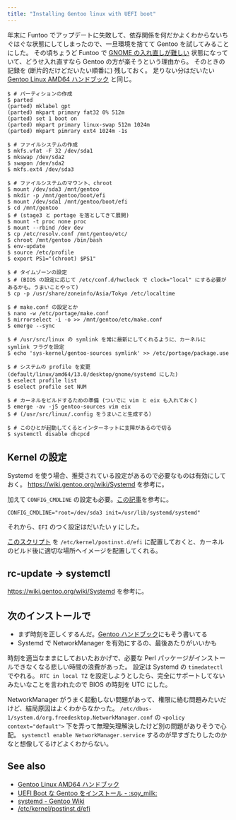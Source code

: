 ```yaml
---
title: "Installing Gentoo linux with UEFI boot"
---
```


年末に Funtoo でアップデートに失敗して、依存関係を何だかよくわからないちぐはぐな状態にしてしまったので、一旦環境を捨てて Gentoo を試してみることにした。
その頃ちょうど Funtoo で <a href="http://bugs.funtoo.org/browse/FL-948" target="_blank">GNOME の入れ直しが難しい</a> 状態になっていて、どうせ入れ直すなら Gentoo の方が楽そうという理由から。
そのときの記録を (断片的だけどだいたい順番に) 残しておく。
足りない分はだいたい <a href="http://www.gentoo.org/doc/ja/handbook/handbook-amd64.xml?full=1" target="_blank">Gentoo Linux AMD64 ハンドブック</a> と同じ。

```
$ # パーティションの作成
$ parted
(parted) mklabel gpt
(parted) mkpart primary fat32 0% 512m
(parted) set 1 boot on
(parted) mkpart primary linux-swap 512m 1024m
(parted) mkpart pimrary ext4 1024m -1s

$ # ファイルシステムの作成
$ mkfs.vfat -F 32 /dev/sda1
$ mkswap /dev/sda2
$ swapon /dev/sda2
$ mkfs.ext4 /dev/sda3

$ # ファイルシステムのマウント、chroot
$ mount /dev/sda3 /mnt/gentoo
$ mkdir -p /mnt/gentoo/boot/efi
$ mount /dev/sda1 /mnt/gentoo/boot/efi
$ cd /mnt/gentoo
$ # (stage3 と portage を落としてきて展開)
$ mount -t proc none proc
$ mount --rbind /dev dev
$ cp /etc/resolv.conf /mnt/gentoo/etc/
$ chroot /mnt/gentoo /bin/bash
$ env-update
$ source /etc/profile
$ export PS1="(chroot) $PS1"

$ # タイムゾーンの設定
$ # (BIOS の設定に応じて /etc/conf.d/hwclock で clock="local" にする必要があるかも。うまいことやって)
$ cp -p /usr/share/zoneinfo/Asia/Tokyo /etc/localtime

$ # make.conf の設定とか
$ nano -w /etc/portage/make.conf
$ mirrorselect -i -o >> /mnt/gentoo/etc/make.conf
$ emerge --sync

$ # /usr/src/linux の symlink を常に最新にしてくれるように、カーネルに symlink フラグを設定
$ echo 'sys-kernel/gentoo-sources symlink' >> /etc/portage/package.use

$ # システムの profile を変更 (default/linux/amd64/13.0/desktop/gnome/systemd にした)
$ eselect profile list
$ eselect profile set NUM

$ # カーネルをビルドするための準備 (ついでに vim と eix も入れておく)
$ emerge -av -j5 gentoo-sources vim eix
$ # (/usr/src/linux/.config をうまいこと生成する)

$ # このひとが起動してくるとインターネットに支障があるので切る
$ systemctl disable dhcpcd
```

## Kernel の設定

Systemd を使う場合、推奨されている設定があるので必要なものは有効にしておく。
<a href="https://wiki.gentoo.org/wiki/Systemd" target="_blank">https://wiki.gentoo.org/wiki/Systemd</a> を参考に。

加えて `CONFIG_CMDLINE` の設定も必要。<a href="http://hrysd.hatenablog.com/entry/2013/10/02/231108" target="_blank">この記事</a>を参考に。

```
CONFIG_CMDLINE="root=/dev/sda3 init=/usr/lib/systemd/systemd"
```

それから、`EFI` のつく設定はだいたい y にした。

<a href="https://gist.github.com/ursm/3972978" target="_blank"> このスクリプト</a> を `/etc/kernel/postinst.d/efi` に配置しておくと、カーネルのビルド後に適切な場所へイメージを配置してくれる。

## rc-update -> systemctl

<a href="https://wiki.gentoo.org/wiki/Systemd" target="_blank">https://wiki.gentoo.org/wiki/Systemd</a> を参考に。

## 次のインストールで

* まず時刻を正しくするんだ。<a href="http://www.gentoo.org/doc/ja/handbook/handbook-amd64.xml?full=1#book_part1_chap5__chap1_sect1" target="_blank">Gentoo ハンドブック</a>にもそう書いてる
* Systemd で NetworkManager を有効にするの、最後あたりがいいかも

時刻を適当なままにしておいたおかげで、必要な Perl パッケージがインストールできなくなる悲しい時間の浪費があった。
設定は Systemd の `timedatectl` でやれる。
`RTC in local TZ` を設定しようとしたら、完全にサポートしてないみたいなことを言われたので BIOS の時刻を UTC にした。

NetworkManager がうまく起動しない問題があって、権限に絡む問題みたいだけど、結局原因はよくわからなかった。
`/etc/dbus-1/system.d/org.freedesktop.NetworkManager.conf` の `<policy context="default">` 下を弄って無理矢理解決したけど別の問題がありそうで心配。
`systemctl enable NetworkManager.service` するのが早すぎたりしたのかなと想像してるけどよくわからない。

## See also

* <a href="http://www.gentoo.org/doc/ja/handbook/handbook-amd64.xml?full=1" target="_blank">Gentoo Linux AMD64 ハンドブック</a>
* <a href="http://hrysd.hatenablog.com/entry/2013/10/02/231108" target="_blank">UEFI Boot な Gentoo をインストール - :soy_milk:</a>
* <a href="https://wiki.gentoo.org/wiki/Systemd" target="_blank">systemd - Gentoo Wiki</a>
* <a href="https://gist.github.com/ursm/3972978" target="_blank">/etc/kernel/postinst.d/efi</a>

